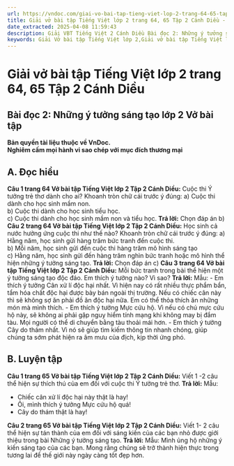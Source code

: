 ```yaml
---
url: https://vndoc.com/giai-vo-bai-tap-tieng-viet-lop-2-trang-64-65-tap-2-canh-dieu-321524
title: Giải vở bài tập Tiếng Việt lớp 2 trang 64, 65 Tập 2 Cánh Diều - VnDoc.com
date_extracted: 2025-04-08 11:59:43
description: Giải VBT Tiếng Việt 2 Cánh Diều Bài đọc 2: Những ý tưởng sáng tạo trang 64 được biên soạn nhằm giúp các em HS học tập tốt môn Tiếng Việt lớp 2 Cánh Diều. Mời các bạn tham khảo.
keywords: Giải Vở bài tập Tiếng Việt lớp 2,Giải vở bài tập Tiếng Việt lớp 2 trang 64 Tập 2 Cánh Diều,Giải Bài đọc 2 Những ý tưởng sáng tạo lớp 4 Vở bài tập,Bài 34 Thiếu nhi đất Việt lớp 2 Vở bài tập,Giải VBT Tiếng Việt lớp 2 Tập 2 trang 64 Cánh Diều,Giải Bài đọc 2 Những ý tưởng sáng tạo lớp 2 Cánh Diều,Giải vbt Tiếng Việt lớp 2
---
```


# Giải vở bài tập Tiếng Việt lớp 2 trang 64, 65 Tập 2 Cánh Diều
## **Bài đọc 2: Những ý tưởng sáng tạo lớp 2 Vở bài tập**
**Bản quyền tài liệu thuộc về VnDoc.**  
**Nghiêm cấm mọi hành vi sao chép với mục đích thương mại**
## **A. Đọc hiểu**
**Câu 1 trang 64 Vở bài tập Tiếng Việt lớp 2 Tập 2 Cánh Diều:** Cuộc thi Ý tưởng trẻ thơ dành cho ai? Khoanh tròn chữ cái trước ý đúng:
a\) Cuộc thi dành cho học sinh mầm non.  
b\) Cuộc thi dành cho học sinh tiểu học.  
c\) Cuộc thi dành cho học sinh mầm non và tiểu học.
**Trả lời:**
Chọn đáp án b\)
**Câu 2 trang 64 Vở bài tập Tiếng Việt lớp 2 Tập 2 Cánh Diều:** Học sinh cả nước hưởng ứng cuộc thi như thế nào? Khoanh tròn chữ cái trước ý đúng:
a\) Hằng năm, học sinh gửi hàng trăm bức tranh đến cuộc thi.  
b\) Mỗi năm, học sinh gửi đến cuộc thi hàng trăm mô hình sáng tạo  
c\) Hằng năm, học sinh gửi đến hàng trăm nghìn bức tranh hoặc mô hình thể hiện những ý tưởng sáng tạo.
**Trả lời:**
Chọn đáp án c\)
**Câu 3 trang 64 Vở bài tập Tiếng Việt lớp 2 Tập 2 Cánh Diều:** Mỗi bức tranh trong bài thể hiện một ý tưởng sáng tạo độc đáo. Em thích ý tưởng nào? Vì sao?
**Trả lời:**
Mẫu:
\- Em thích ý tưởng Cân xử lí độc hại nhất. Vì hiện nay có rất nhiều thực phẩm bẩn, tẩm hóa chất độc hại được bày bán ngoài thị trường. Nếu có chiếc cân này thì sẽ không sợ ăn phải đồ ăn độc hại nữa. Em có thể thỏa thích ăn những món mà mình thích.
\- Em thích ý tưởng Mực cứu hộ. Vì nếu có chú mực cứu hộ này, sẽ không ai phải gặp nguy hiểm tính mạng khi không may bị đắm tàu. Mọi người có thể di chuyển bằng tàu thoải mái hơn.
\- Em thích ý tưởng Cây do thám nhất. Vì nó sẽ giúp tìm kiếm thông tin nhanh chóng, giúp chúng ta sớm phát hiện ra âm mưu của địch, kịp thời ứng phó.
## **B. Luyện tập**
**Câu 1 trang 65 Vở bài tập Tiếng Việt lớp 2 Tập 2 Cánh Diều:** Viết 1 -2 câu thể hiện sự thích thú của em đối với cuộc thi Ý tưởng trẻ thơ.
**Trả lời:**
Mẫu:
  * Chiếc cân xử lí độc hại này thật là hay\!
  * Ôi, mình thích ý tưởng Mực cứu hộ quá\!
  * Cây do thám thật là hay\!

**Câu 2 trang 65 Vở bài tập Tiếng Việt lớp 2 Tập 2 Cánh Diều:** Viết 1- 2 câu thể hiện sự tán thành của em đối với sáng kiến của các bạn nhỏ được giới thiệu trong bài Những ý tưởng sáng tạo.
**Trả lời:**
Mẫu:
Mình ủng hộ những ý kiến sáng tạo của các bạn. Mong rằng chúng sẽ trở thành hiện thực trong tương lai để thế giới này ngày càng tốt đẹp hơn.
